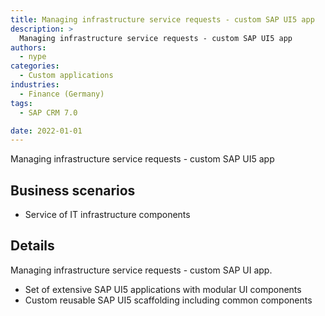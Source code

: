 ```yaml
---
title: Managing infrastructure service requests - custom SAP UI5 app
description: >
  Managing infrastructure service requests - custom SAP UI5 app
authors:
  - nype
categories:
  - Custom applications
industries:
  - Finance (Germany)
tags:
  - SAP CRM 7.0

date: 2022-01-01
---
```


<!-- more -->

Managing infrastructure service requests - custom SAP UI5 app

## Business scenarios
- Service of IT infrastructure components

## Details

Managing infrastructure service requests - custom SAP UI app.

- Set of extensive SAP UI5 applications with modular UI components
- Custom reusable SAP UI5 scaffolding including common components


